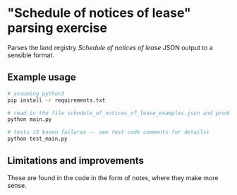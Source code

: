 # "Schedule of notices of lease" parsing exercise

Parses the land registry _Schedule of notices of lease_ JSON output to a sensible format.

## Example usage

```bash
# assuming python3
pip install -r requirements.txt

# read in the file schedule_of_notices_of_lease_examples.json and produce output.json
python main.py

# tests (3 known failures -- see test code comments for details)
python test_main.py
```

## Limitations and improvements

These are found in the code in the form of notes, where they make more sense.
